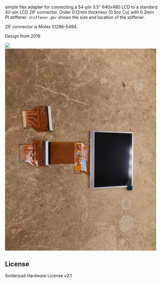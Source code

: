 simple flex adapter for connecting a 54-pin 3.5" 640x480 LCD to a standard 40-pin LCD ZIF connector. Order 0.12mm thickness (0.5oz Cu) with 0.2mm PI stiffener. `stiffener.gbr` shows the size and location of the stiffener. 

ZIF connector is Molex 51296-5494.

Design from 2019

<img src="https://github.com/mackieks/54p_lcd_adapter/blob/main/images/IMG_20201118_131959.jpg" width=500> 

<img src="https://github.com/mackieks/54p_lcd_adapter/blob/main/images/IMG_20191111_163619.jpg" width=500>

## License
Solderpad Hardware License v2.1

